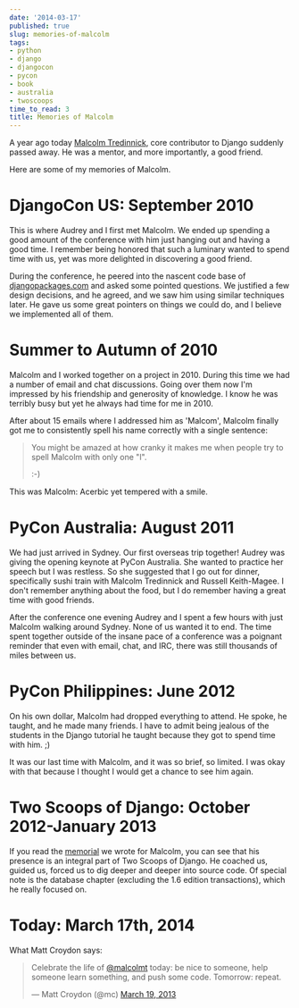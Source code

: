 ```yaml
---
date: '2014-03-17'
published: true
slug: memories-of-malcolm
tags:
- python
- django
- djangocon
- pycon
- book
- australia
- twoscoops
time_to_read: 3
title: Memories of Malcolm
---
```


A year ago today [Malcolm Tredinnick](http://about.me/malcolmt), core
contributor to Django suddenly passed away. He was a mentor, and more
importantly, a good friend.

Here are some of my memories of Malcolm.

DjangoCon US: September 2010
============================

This is where Audrey and I first met Malcolm. We ended up spending a
good amount of the conference with him just hanging out and having a
good time. I remember being honored that such a luminary wanted to spend
time with us, yet was more delighted in discovering a good friend.

During the conference, he peered into the nascent code base of
[djangopackages.com](https://www.djangopackages.com) and asked some
pointed questions. We justified a few design decisions, and he agreed,
and we saw him using similar techniques later. He gave us some great
pointers on things we could do, and I believe we implemented all of
them.

Summer to Autumn of 2010
========================

Malcolm and I worked together on a project in 2010. During this time we
had a number of email and chat discussions. Going over them now I'm
impressed by his friendship and generosity of knowledge. I know he was
terribly busy but yet he always had time for me in 2010.

After about 15 emails where I addressed him as 'Malcom', Malcolm
finally got me to consistently spell his name correctly with a single
sentence:

> You might be amazed at how cranky it makes me when people try to spell
> Malcolm with only one "l".
>
> :-)

This was Malcolm: Acerbic yet tempered with a smile.

PyCon Australia: August 2011
============================

We had just arrived in Sydney. Our first overseas trip together! Audrey
was giving the opening keynote at PyCon Australia. She wanted to
practice her speech but I was restless. So she suggested that I go out
for dinner, specifically sushi train with Malcolm Tredinnick and Russell
Keith-Magee. I don't remember anything about the food, but I do
remember having a great time with good friends.

After the conference one evening Audrey and I spent a few hours with
just Malcolm walking around Sydney. None of us wanted it to end. The
time spent together outside of the insane pace of a conference was a
poignant reminder that even with email, chat, and IRC, there was still
thousands of miles between us.

PyCon Philippines: June 2012
============================

On his own dollar, Malcolm had dropped everything to attend. He spoke,
he taught, and he made many friends. I have to admit being jealous of
the students in the Django tutorial he taught because they got to spend
time with him. ;)

It was our last time with Malcolm, and it was so brief, so limited. I
was okay with that because I thought I would get a chance to see him
again.

Two Scoops of Django: October 2012-January 2013
===============================================

If you read the
[memorial](http://roygreenfeld.com/pages/malcolm-tredinnick-memorial)
we wrote for Malcolm, you can see that his presence is an integral part
of Two Scoops of Django. He coached us, guided us, forced us to dig
deeper and deeper into source code. Of special note is the database
chapter (excluding the 1.6 edition transactions), which he really
focused on.

Today: March 17th, 2014
=======================

What Matt Croydon says:

<blockquote class="twitter-tweet" lang="en"><p>Celebrate the life of <a href="https://twitter.com/malcolmt">@malcolmt</a> today: be nice to someone, help someone learn something, and push some code. Tomorrow: repeat.</p>&mdash; Matt Croydon (@mc) <a href="https://twitter.com/mc/statuses/314013575406571520">March 19, 2013</a></blockquote>
<script async src="//platform.twitter.com/widgets.js" charset="utf-8"></script>
